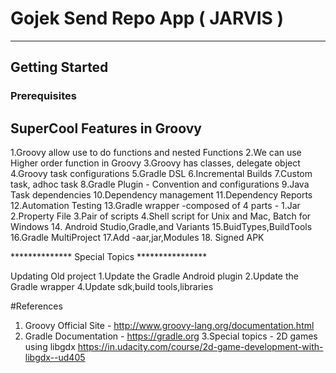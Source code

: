 # Gojek Send Repo App ( JARVIS )
---

## Getting Started
### Prerequisites


## SuperCool Features in Groovy
1.Groovy allow use  to do functions and nested Functions
2.We can use Higher order function in Groovy
3.Groovy has classes, delegate object
4.Groovy task configurations
5.Gradle DSL
6.Incremental Builds
7.Custom task, adhoc  task
8.Gradle Plugin - Convention and configurations
9.Java Task dependencies
10.Dependency management
11.Dependency Reports
12.Automation Testing
13.Gradle wrapper -composed of 4 parts - 1.Jar 2.Property File 3.Pair of scripts 4.Shell script for Unix and Mac, Batch for Windows
14. Android Studio,Gradle,and Variants
15.BuidTypes,BuildTools
16.Gradle MultiProject
17.Add -aar,jar,Modules
18. Signed APK


************** Special Topics ****************

Updating Old project
1.Update the Gradle Android plugin
2.Update the Gradle wrapper
4.Update sdk,build tools,libraries


#References
1. Groovy Official Site - http://www.groovy-lang.org/documentation.html
2. Gradle Documentation - https://gradle.org
3.Special topics - 2D games using libgdx https://in.udacity.com/course/2d-game-development-with-libgdx--ud405